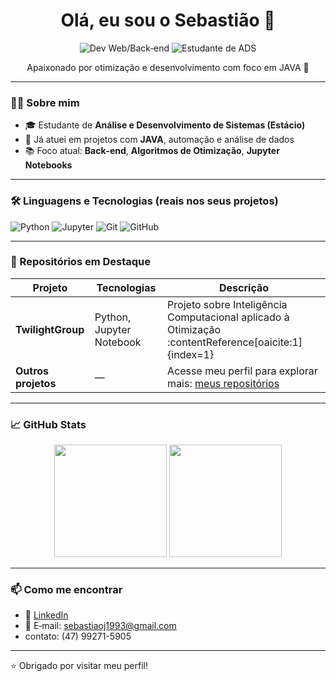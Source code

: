 <h1 align="center">Olá, eu sou o Sebastião 👋</h1>

<p align="center">
  <img src="https://img.shields.io/badge/Desenvolvedor%20Web‑Backend-blue" alt="Dev Web/Back‑end" />
  <img src="https://img.shields.io/badge/Estudante%20ADS-red" alt="Estudante de ADS" />
</p>

<p align="center">Apaixonado por otimização e desenvolvimento com foco em JAVA 🚀</p>

---

### 👨‍💻 Sobre mim

- 🎓 Estudante de **Análise e Desenvolvimento de Sistemas (Estácio)**
- 💼 Já atuei em projetos com **JAVA**, automação e análise de dados
- 📚 Foco atual: **Back‑end**, **Algoritmos de Otimização**, **Jupyter Notebooks**

---

### 🛠 Linguagens e Tecnologias (reais nos seus projetos)

![Python](https://img.shields.io/badge/-Python-3776AB?logo=python&logoColor=white)
![Jupyter](https://img.shields.io/badge/-Jupyter‑PNG-F37626?logo=jupyter&logoColor=white)
![Git](https://img.shields.io/badge/-Git‑Versionamento-orange?logo=git&logoColor=white)
![GitHub](https://img.shields.io/badge/-GitHub%20Repos‑Online-181717?logo=github&logoColor=white)

---

### 📂 Repositórios em Destaque

| Projeto            | Tecnologias                   | Descrição                                                                 |
|-------------------|-------------------------------|---------------------------------------------------------------------------|
| **TwilightGroup** | Python, Jupyter Notebook      | Projeto sobre Inteligência Computacional aplicado à Otimização :contentReference[oaicite:1]{index=1} |
| **Outros projetos** | —                             | Acesse meu perfil para explorar mais: [meus repositórios](https://github.com/Sebastiao1993?tab=repositories) |

---

### 📈 GitHub Stats

<p align="center">
  <img src="https://github-readme-stats.vercel.app/api?username=Sebastiao1993&show_icons=true&theme=default" height="180" />
  <img src="https://github-readme-stats.vercel.app/api/top-langs/?username=Sebastiao1993&layout=compact" height="180" />
</p>

---

### 📫 Como me encontrar

- 💼 [LinkedIn](https://www.linkedin.com/sebastião-júnior-741b611)
- 📧 E‑mail: sebastiaoj1993@gmail.com
- contato: (47) 99271-5905

---

⭐ Obrigado por visitar meu perfil!

